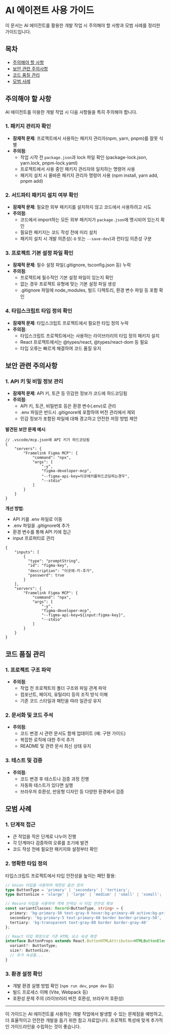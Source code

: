 # AI 에이전트 사용 가이드

이 문서는 AI 에이전트를 활용한 개발 작업 시 주의해야 할 사항과 모범 사례를 정리한 가이드입니다.

## 목차

- [주의해야 할 사항](#주의해야-할-사항)
- [보안 관련 주의사항](#보안-관련-주의사항)
- [코드 품질 관리](#코드-품질-관리)
- [모범 사례](#모범-사례)

## 주의해야 할 사항

AI 에이전트를 이용한 개발 작업 시 다음 사항들을 특히 주의해야 합니다.

### 1. 패키지 관리자 확인

- **잠재적 문제**: 프로젝트에서 사용하는 패키지 관리자(npm, yarn, pnpm)를 잘못 식별
- **주의점**:
  - 작업 시작 전 `package.json`과 lock 파일 확인 (package-lock.json, yarn.lock, pnpm-lock.yaml)
  - 프로젝트에서 사용 중인 패키지 관리자와 일치하는 명령어 사용
  - 패키지 설치 시 올바른 패키지 관리자 명령어 사용 (npm install, yarn add, pnpm add)

### 2. 서드파티 패키지 설치 여부 확인

- **잠재적 문제**: 필요한 외부 패키지를 설치하지 않고 코드에서 사용하려고 시도
- **주의점**:
  - 코드에서 import하는 모든 외부 패키지가 `package.json`에 명시되어 있는지 확인
  - 필요한 패키지는 코드 작성 전에 미리 설치
  - 패키지 설치 시 개발 의존성(`-D` 또는 `--save-dev`)과 런타임 의존성 구분

### 3. 프로젝트 기본 설정 파일 확인

- **잠재적 문제**: 필수 설정 파일(.gitignore, tsconfig.json 등) 누락
- **주의점**:
  - 프로젝트에 필수적인 기본 설정 파일이 있는지 확인
  - 없는 경우 프로젝트 유형에 맞는 기본 설정 파일 생성
  - .gitignore 파일에 node_modules, 빌드 디렉토리, 환경 변수 파일 등 포함 확인

### 4. 타입스크립트 타입 정의 확인

- **잠재적 문제**: 타입스크립트 프로젝트에서 필요한 타입 정의 누락
- **주의점**:
  - 타입스크립트 프로젝트에서는 사용하는 라이브러리의 타입 정의 패키지 설치
  - React 프로젝트에서는 @types/react, @types/react-dom 등 필요
  - 타입 오류는 빠르게 해결하여 코드 품질 유지

## 보안 관련 주의사항

### 1. API 키 및 비밀 정보 관리

- **잠재적 문제**: API 키, 토큰 등 민감한 정보가 코드에 하드코딩됨
- **주의점**:
  - API 키, 토큰, 비밀번호 등은 환경 변수(.env)로 관리
  - .env 파일은 반드시 .gitignore에 포함하여 버전 관리에서 제외
  - 민감 정보가 포함된 파일에 대해 경고하고 안전한 저장 방법 제안

**발견된 보안 문제 예시**:
```jsonc
// .vscode/mcp.json에 API 키가 하드코딩됨
{
    "servers": {
        "Framelink Figma MCP": {
            "command": "npx",
            "args": [
                "-y",
                "figma-developer-mcp",
                "--figma-api-key=이곳에키를하드코딩하는경우",
                "--stdio"
            ]
        }
    }
}
```

**개선 방법**:
- API 키를 .env 파일로 이동
- .env 파일을 .gitignore에 추가
- 환경 변수를 통해 API 키에 접근
- input 프로퍼티로 관리
```jsonc
{
    "inputs": [
        {
          "type": "promptString",
          "id": "figma-key",
          "description": "이곳에-키-추가",
          "password": true
        }
    ],
    "servers": {
        "Framelink Figma MCP": {
            "command": "npx",
            "args": [
                "-y",
                "figma-developer-mcp",
                "--figma-api-key=${input:figma-key}",
                "--stdio"
            ]
        }
    }
}
```

## 코드 품질 관리

### 1. 프로젝트 구조 파악

- **주의점**:
  - 작업 전 프로젝트의 폴더 구조와 파일 관계 파악
  - 컴포넌트, 페이지, 유틸리티 등의 조직 방식 이해
  - 기존 코드 스타일과 패턴을 따라 일관성 유지

### 2. 문서화 및 코드 주석

- **주의점**:
  - 코드 변경 시 관련 문서도 함께 업데이트 (예: 구현 가이드)
  - 복잡한 로직에 대한 주석 추가
  - README 및 관련 문서 최신 상태 유지

### 3. 테스트 및 검증

- **주의점**:
  - 코드 변경 후 테스트나 검증 과정 진행
  - 자동화 테스트가 있다면 실행
  - 브라우저 호환성, 반응형 디자인 등 다양한 환경에서 검증

## 모범 사례

### 1. 단계적 접근

- 큰 작업을 작은 단계로 나누어 진행
- 각 단계마다 검증하여 오류를 조기에 발견
- 코드 작성 전에 필요한 패키지와 설정부터 확인

### 2. 명확한 타입 정의

타입스크립트 프로젝트에서 타입 안전성을 높이는 패턴 활용:

```typescript
// Union 타입을 사용하여 제한된 옵션 정의
type ButtonType = 'primary' | 'secondary' | 'tertiary';
type ButtonSize = 'xlarge' | 'large' | 'medium' | 'small' | 'xsmall';

// Record 타입을 사용하여 객체 인덱싱 시 타입 안전성 확보
const variantClasses: Record<ButtonType, string> = {
  primary: 'bg-primary-50 text-gray-0 hover:bg-primary-40 active:bg-primary-70',
  secondary: 'bg-primary-5 text-primary-60 border border-primary-50',
  tertiary: 'bg-transparent text-gray-80 border border-gray-40'
};

// React 타입 확장으로 기존 HTML 요소 속성 확장
interface ButtonProps extends React.ButtonHTMLAttributes<HTMLButtonElement> {
  variant?: ButtonType;
  size?: ButtonSize;
  // 추가 속성들...
}
```

### 3. 환경 설정 확인

- 개발 환경 실행 방법 확인 (`npm run dev`, `pnpm dev` 등)
- 빌드 프로세스 이해 (Vite, Webpack 등)
- 호환성 문제 주의 (라이브러리 버전 호환성, 브라우저 호환성)

---

이 가이드는 AI 에이전트를 사용하는 개발 작업에서 발생할 수 있는 문제점을 예방하고, 더 효율적이고 안전한 개발을 돕기 위한 참고 자료입니다. 프로젝트 특성에 맞게 추가적인 가이드라인을 수립하는 것이 좋습니다.